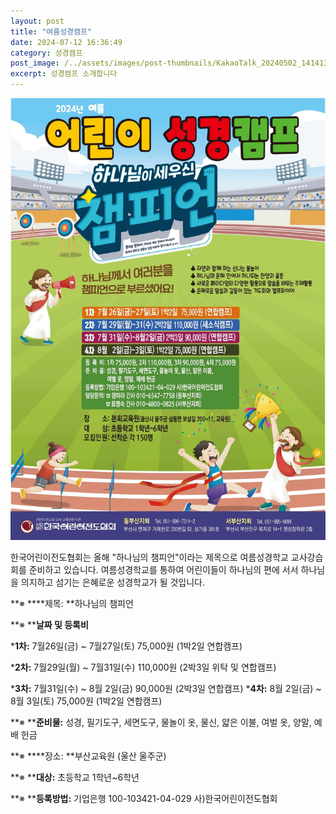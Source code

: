 ```yaml
---
layout: post
title: "여름성경캠프"
date: 2024-07-12 16:36:49
category: 성경캠프
post_image: /../assets/images/post-thumbnails/KakaoTalk_20240502_141413853 - Wookwang Song.jpg
excerpt: 성경캠프 소개합니다
---
```

  
![image alt text](../assets/images/post-images/13egELi9-UYuSdFFtklSY_eBh1PY583NbDUqn1IL9e2M_0.jpeg)

한국어린이전도협회는 올해 "하나님의 챔피언"이라는 제목으로 여름성경학교 교사강습회를 준비하고 있습니다. 여름성경학교를 통하여 어린이들이 하나님의 편에 서서 하나님을 의지하고 섬기는 은혜로운 성경학교가 될 것입니다.

 

**※ ****제목: **하나님의 챔피언


**※ ****날짜 및 등록비**

***1차:** 7월26일(금) ~ 7월27일(토)  75,000원 (1박2일 연합캠프)

***2차:** 7월29일(월) ~ 7월31일(수) 110,000원 (2박3일 위탁 및 연합캠프)

***3차:** 7월31일(수) ~ 8월  2일(금)  90,000원 (2박3일 연합캠프)
***4차:** 8월  2일(금) ~ 8월  3일(토)  75,000원 (1박2일 연합캠프)

**※ ****준비물:** 성경, 필기도구, 세면도구, 물놀이 옷, 물신, 얇은 이불, 여벌 옷, 양말, 예배 헌금

 

**※ ****장소: **부산교육원 (울산 울주군)

 

**※ ****대상:** 초등학교 1학년~6학년

 

**※ ****등록방법:** 기업은행 100-103421-04-029 사)한국어린이전도협회
